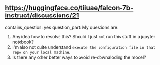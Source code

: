 ## https://huggingface.co/tiiuae/falcon-7b-instruct/discussions/21

contains_question: yes
question_part: My questions are:
1. Any idea how to resolve this? Should I just not run this stuff in a jupyter notebook?
2. I'm also not quite understand `execute the configuration file in that repo on your local machine`.
3. Is there any other better ways to avoid re-downaloding the model?